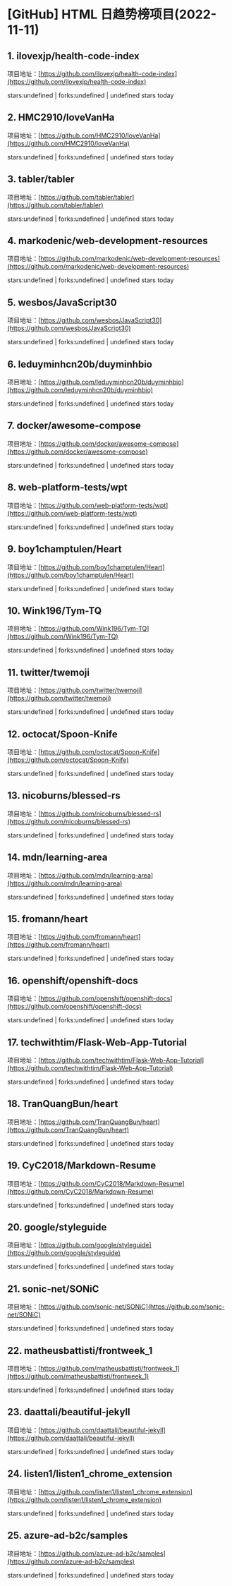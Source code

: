 # [GitHub] HTML 日趋势榜项目(2022-11-11)

## 1. ilovexjp/health-code-index 

项目地址：[https://github.com/ilovexjp/health-code-index](https://github.com/ilovexjp/health-code-index)

stars:undefined | forks:undefined | undefined stars today 



## 2. HMC2910/loveVanHa 

项目地址：[https://github.com/HMC2910/loveVanHa](https://github.com/HMC2910/loveVanHa)

stars:undefined | forks:undefined | undefined stars today 



## 3. tabler/tabler 

项目地址：[https://github.com/tabler/tabler](https://github.com/tabler/tabler)

stars:undefined | forks:undefined | undefined stars today 



## 4. markodenic/web-development-resources 

项目地址：[https://github.com/markodenic/web-development-resources](https://github.com/markodenic/web-development-resources)

stars:undefined | forks:undefined | undefined stars today 



## 5. wesbos/JavaScript30 

项目地址：[https://github.com/wesbos/JavaScript30](https://github.com/wesbos/JavaScript30)

stars:undefined | forks:undefined | undefined stars today 



## 6. leduyminhcn20b/duyminhbio 

项目地址：[https://github.com/leduyminhcn20b/duyminhbio](https://github.com/leduyminhcn20b/duyminhbio)

stars:undefined | forks:undefined | undefined stars today 



## 7. docker/awesome-compose 

项目地址：[https://github.com/docker/awesome-compose](https://github.com/docker/awesome-compose)

stars:undefined | forks:undefined | undefined stars today 



## 8. web-platform-tests/wpt 

项目地址：[https://github.com/web-platform-tests/wpt](https://github.com/web-platform-tests/wpt)

stars:undefined | forks:undefined | undefined stars today 



## 9. boy1champtulen/Heart 

项目地址：[https://github.com/boy1champtulen/Heart](https://github.com/boy1champtulen/Heart)

stars:undefined | forks:undefined | undefined stars today 



## 10. Wink196/Tym-TQ 

项目地址：[https://github.com/Wink196/Tym-TQ](https://github.com/Wink196/Tym-TQ)

stars:undefined | forks:undefined | undefined stars today 



## 11. twitter/twemoji 

项目地址：[https://github.com/twitter/twemoji](https://github.com/twitter/twemoji)

stars:undefined | forks:undefined | undefined stars today 



## 12. octocat/Spoon-Knife 

项目地址：[https://github.com/octocat/Spoon-Knife](https://github.com/octocat/Spoon-Knife)

stars:undefined | forks:undefined | undefined stars today 



## 13. nicoburns/blessed-rs 

项目地址：[https://github.com/nicoburns/blessed-rs](https://github.com/nicoburns/blessed-rs)

stars:undefined | forks:undefined | undefined stars today 



## 14. mdn/learning-area 

项目地址：[https://github.com/mdn/learning-area](https://github.com/mdn/learning-area)

stars:undefined | forks:undefined | undefined stars today 



## 15. fromann/heart 

项目地址：[https://github.com/fromann/heart](https://github.com/fromann/heart)

stars:undefined | forks:undefined | undefined stars today 



## 16. openshift/openshift-docs 

项目地址：[https://github.com/openshift/openshift-docs](https://github.com/openshift/openshift-docs)

stars:undefined | forks:undefined | undefined stars today 



## 17. techwithtim/Flask-Web-App-Tutorial 

项目地址：[https://github.com/techwithtim/Flask-Web-App-Tutorial](https://github.com/techwithtim/Flask-Web-App-Tutorial)

stars:undefined | forks:undefined | undefined stars today 



## 18. TranQuangBun/heart 

项目地址：[https://github.com/TranQuangBun/heart](https://github.com/TranQuangBun/heart)

stars:undefined | forks:undefined | undefined stars today 



## 19. CyC2018/Markdown-Resume 

项目地址：[https://github.com/CyC2018/Markdown-Resume](https://github.com/CyC2018/Markdown-Resume)

stars:undefined | forks:undefined | undefined stars today 



## 20. google/styleguide 

项目地址：[https://github.com/google/styleguide](https://github.com/google/styleguide)

stars:undefined | forks:undefined | undefined stars today 



## 21. sonic-net/SONiC 

项目地址：[https://github.com/sonic-net/SONiC](https://github.com/sonic-net/SONiC)

stars:undefined | forks:undefined | undefined stars today 



## 22. matheusbattisti/frontweek_1 

项目地址：[https://github.com/matheusbattisti/frontweek_1](https://github.com/matheusbattisti/frontweek_1)

stars:undefined | forks:undefined | undefined stars today 



## 23. daattali/beautiful-jekyll 

项目地址：[https://github.com/daattali/beautiful-jekyll](https://github.com/daattali/beautiful-jekyll)

stars:undefined | forks:undefined | undefined stars today 



## 24. listen1/listen1_chrome_extension 

项目地址：[https://github.com/listen1/listen1_chrome_extension](https://github.com/listen1/listen1_chrome_extension)

stars:undefined | forks:undefined | undefined stars today 



## 25. azure-ad-b2c/samples 

项目地址：[https://github.com/azure-ad-b2c/samples](https://github.com/azure-ad-b2c/samples)

stars:undefined | forks:undefined | undefined stars today 




